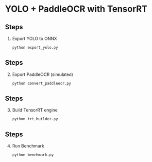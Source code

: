 # YOLO + PaddleOCR with TensorRT

## Steps
1. Export YOLO to ONNX  
   ```bash
   python export_yolo.py

## Steps
2. Export PaddleOCR (simulated)  
   ```bash
   python convert_paddleocr.py

## Steps
3. Build TensorRT engine 
   ```bash
   python trt_builder.py

## Steps
4. Run Benchmark
   ```bash
   python benchmark.py

